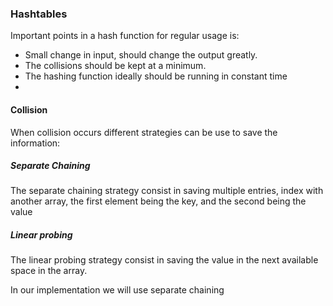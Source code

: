 ### Hashtables

Important points in a hash function for regular usage is:
- Small change in input, should change the output greatly.
- The collisions should be kept at a minimum.
- The hashing function ideally should be running in constant time
- 

#### Collision
When collision occurs different strategies can be use to save the information:

##### Separate Chaining
The separate chaining strategy consist in saving multiple entries, index with another array, the first element being the key, and the second being the value

##### Linear probing
The linear probing strategy consist in saving the value in the next available space in the array.

In our implementation we will use separate chaining

